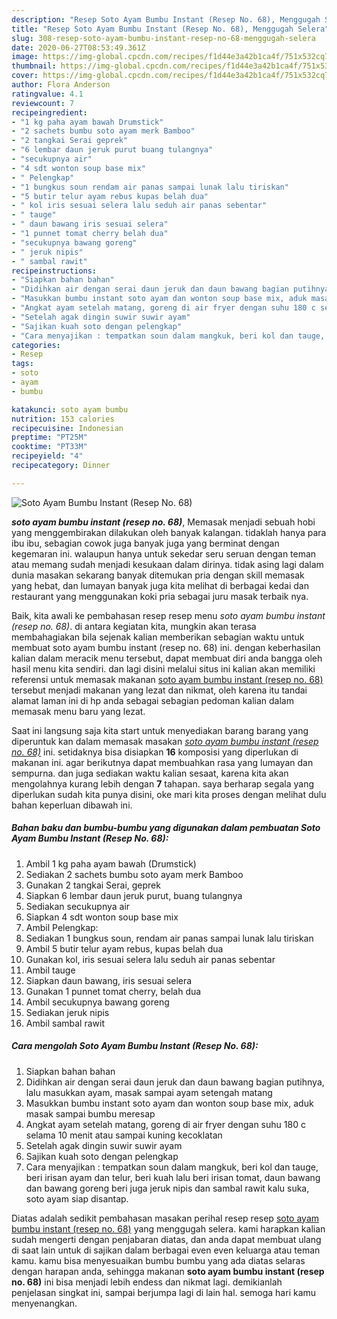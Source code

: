 ```yaml
---
description: "Resep Soto Ayam Bumbu Instant (Resep No. 68), Menggugah Selera"
title: "Resep Soto Ayam Bumbu Instant (Resep No. 68), Menggugah Selera"
slug: 308-resep-soto-ayam-bumbu-instant-resep-no-68-menggugah-selera
date: 2020-06-27T08:53:49.361Z
image: https://img-global.cpcdn.com/recipes/f1d44e3a42b1ca4f/751x532cq70/soto-ayam-bumbu-instant-resep-no-68-foto-resep-utama.jpg
thumbnail: https://img-global.cpcdn.com/recipes/f1d44e3a42b1ca4f/751x532cq70/soto-ayam-bumbu-instant-resep-no-68-foto-resep-utama.jpg
cover: https://img-global.cpcdn.com/recipes/f1d44e3a42b1ca4f/751x532cq70/soto-ayam-bumbu-instant-resep-no-68-foto-resep-utama.jpg
author: Flora Anderson
ratingvalue: 4.1
reviewcount: 7
recipeingredient:
- "1 kg paha ayam bawah Drumstick"
- "2 sachets bumbu soto ayam merk Bamboo"
- "2 tangkai Serai geprek"
- "6 lembar daun jeruk purut buang tulangnya"
- "secukupnya air"
- "4 sdt wonton soup base mix"
- " Pelengkap"
- "1 bungkus soun rendam air panas sampai lunak lalu tiriskan"
- "5 butir telur ayam rebus kupas belah dua"
- " kol iris sesuai selera lalu seduh air panas sebentar"
- " tauge"
- " daun bawang iris sesuai selera"
- "1 punnet tomat cherry belah dua"
- "secukupnya bawang goreng"
- " jeruk nipis"
- " sambal rawit"
recipeinstructions:
- "Siapkan bahan bahan"
- "Didihkan air dengan serai daun jeruk dan daun bawang bagian putihnya, lalu masukkan ayam, masak sampai ayam setengah matang"
- "Masukkan bumbu instant soto ayam dan wonton soup base mix, aduk masak sampai bumbu meresap"
- "Angkat ayam setelah matang, goreng di air fryer dengan suhu 180 c selama 10 menit atau sampai kuning kecoklatan"
- "Setelah agak dingin suwir suwir ayam"
- "Sajikan kuah soto dengan pelengkap"
- "Cara menyajikan : tempatkan soun dalam mangkuk, beri kol dan tauge, beri irisan ayam dan telur, beri kuah lalu beri irisan tomat, daun bawang dan bawang goreng beri juga jeruk nipis dan sambal rawit kalu suka, soto ayam siap disantap."
categories:
- Resep
tags:
- soto
- ayam
- bumbu

katakunci: soto ayam bumbu 
nutrition: 153 calories
recipecuisine: Indonesian
preptime: "PT25M"
cooktime: "PT33M"
recipeyield: "4"
recipecategory: Dinner

---
```



![Soto Ayam Bumbu Instant (Resep No. 68)](https://img-global.cpcdn.com/recipes/f1d44e3a42b1ca4f/751x532cq70/soto-ayam-bumbu-instant-resep-no-68-foto-resep-utama.jpg)

<b><i>soto ayam bumbu instant (resep no. 68)</i></b>, Memasak menjadi sebuah hobi yang menggembirakan dilakukan oleh banyak kalangan. tidaklah hanya para ibu ibu, sebagian cowok juga banyak juga yang berminat dengan kegemaran ini. walaupun hanya untuk sekedar seru seruan dengan teman atau memang sudah menjadi kesukaan dalam dirinya. tidak asing lagi dalam dunia masakan sekarang banyak ditemukan pria dengan skill memasak yang hebat, dan lumayan banyak juga kita melihat di berbagai kedai dan restaurant yang menggunakan koki pria sebagai juru masak terbaik nya.



Baik, kita awali ke pembahasan resep resep menu <i>soto ayam bumbu instant (resep no. 68)</i>. di antara kegiatan kita, mungkin akan terasa membahagiakan bila sejenak kalian memberikan sebagian waktu untuk membuat soto ayam bumbu instant (resep no. 68) ini. dengan keberhasilan kalian dalam meracik menu tersebut, dapat membuat diri anda bangga oleh hasil menu kita sendiri. dan lagi disini melalui situs ini kalian akan memiliki referensi untuk memasak makanan <u>soto ayam bumbu instant (resep no. 68)</u> tersebut menjadi makanan yang lezat dan nikmat, oleh karena itu tandai alamat laman ini di hp anda sebagai sebagian pedoman kalian dalam memasak menu baru yang lezat.


Saat ini langsung saja kita start untuk menyediakan barang barang yang diperuntuk kan dalam memasak masakan <u><i>soto ayam bumbu instant (resep no. 68)</i></u> ini. setidaknya bisa disiapkan <b>16</b> komposisi yang diperlukan di makanan ini. agar berikutnya dapat membuahkan rasa yang lumayan dan sempurna. dan juga sediakan waktu kalian sesaat, karena kita akan mengolahnya kurang lebih dengan <b>7</b> tahapan. saya berharap segala yang diperlukan sudah kita punya disini, oke mari kita proses dengan melihat dulu bahan keperluan dibawah ini.

<!--inarticleads1-->

##### Bahan baku dan bumbu-bumbu yang digunakan dalam pembuatan Soto Ayam Bumbu Instant (Resep No. 68):

1. Ambil 1 kg paha ayam bawah (Drumstick)
1. Sediakan 2 sachets bumbu soto ayam merk Bamboo
1. Gunakan 2 tangkai Serai, geprek
1. Siapkan 6 lembar daun jeruk purut, buang tulangnya
1. Sediakan secukupnya air
1. Siapkan 4 sdt wonton soup base mix
1. Ambil  Pelengkap:
1. Sediakan 1 bungkus soun, rendam air panas sampai lunak lalu tiriskan
1. Ambil 5 butir telur ayam rebus, kupas belah dua
1. Gunakan  kol, iris sesuai selera lalu seduh air panas sebentar
1. Ambil  tauge
1. Siapkan  daun bawang, iris sesuai selera
1. Gunakan 1 punnet tomat cherry, belah dua
1. Ambil secukupnya bawang goreng
1. Sediakan  jeruk nipis
1. Ambil  sambal rawit




<!--inarticleads2-->

##### Cara mengolah Soto Ayam Bumbu Instant (Resep No. 68):

1. Siapkan bahan bahan
1. Didihkan air dengan serai daun jeruk dan daun bawang bagian putihnya, lalu masukkan ayam, masak sampai ayam setengah matang
1. Masukkan bumbu instant soto ayam dan wonton soup base mix, aduk masak sampai bumbu meresap
1. Angkat ayam setelah matang, goreng di air fryer dengan suhu 180 c selama 10 menit atau sampai kuning kecoklatan
1. Setelah agak dingin suwir suwir ayam
1. Sajikan kuah soto dengan pelengkap
1. Cara menyajikan : tempatkan soun dalam mangkuk, beri kol dan tauge, beri irisan ayam dan telur, beri kuah lalu beri irisan tomat, daun bawang dan bawang goreng beri juga jeruk nipis dan sambal rawit kalu suka, soto ayam siap disantap.




Diatas adalah sedikit pembahasan masakan perihal resep resep <u>soto ayam bumbu instant (resep no. 68)</u> yang menggugah selera. kami harapkan kalian sudah mengerti dengan penjabaran diatas, dan anda dapat membuat ulang di saat lain untuk di sajikan dalam berbagai even even keluarga atau teman kamu. kamu bisa menyesuaikan bumbu bumbu yang ada diatas selaras dengan harapan anda, sehingga makanan <b>soto ayam bumbu instant (resep no. 68)</b> ini bisa menjadi lebih endess dan nikmat lagi. demikianlah penjelasan singkat ini, sampai berjumpa lagi di lain hal. semoga hari kamu menyenangkan.
